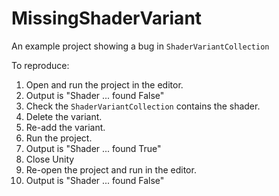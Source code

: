 # MissingShaderVariant
An example project showing a bug in `ShaderVariantCollection`

To reproduce:

1. Open and run the project in the editor.
2. Output is "Shader ... found False"
3. Check the `ShaderVariantCollection` contains the shader.
4. Delete the variant.
5. Re-add the variant.
6. Run the project.
7. Output is "Shader ... found True"
8. Close Unity
9. Re-open the project and run in the editor.
10. Output is "Shader ... found False"

